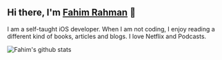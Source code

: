 <!--
**fahimrahmanbooom/fahimrahmanbooom** is a ✨ _special_ ✨ repository because its `README.md` (this file) appears on your GitHub profile.

Here are some ideas to get you started:

- 🔭 I’m currently working on ...
- 🌱 I’m currently learning ...
- 👯 I’m looking to collaborate on ...
- 🤔 I’m looking for help with ...
- 💬 Ask me about ...
- 📫 How to reach me: ...
- 😄 Pronouns: ...
- ⚡ Fun fact: ...
-->

## Hi there, I'm [Fahim Rahman](https://twitter.com/fahimrahman0000) 📱
I am a self-taught iOS developer. When I am not coding, I enjoy reading a different kind of books, articles and blogs. I love Netflix and Podcasts.

![Fahim's github stats](https://github-readme-stats.vercel.app/api?username=fahimrahmanbooom&show_icons=true)
